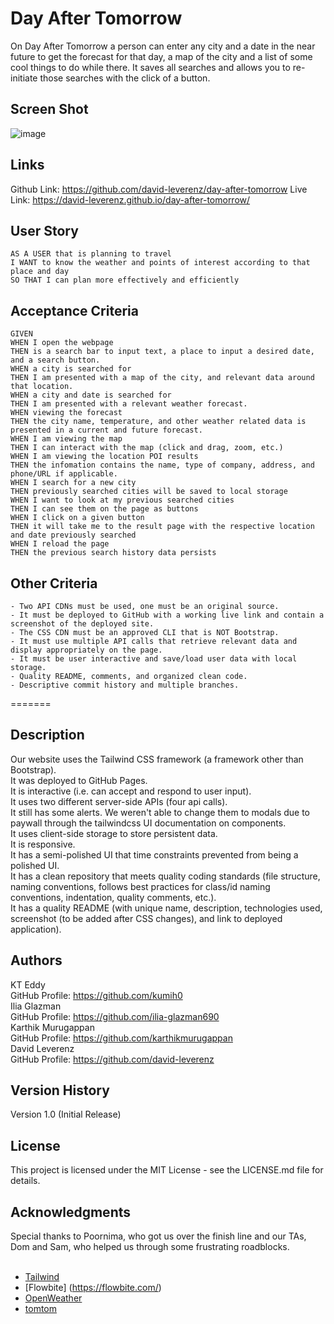 # Day After Tomorrow
On Day After Tomorrow a person can enter any city and a date in the near future to get the forecast for that day, a map of the city and a list of some cool things to do while there.  It saves all searches and allows you to re-initiate those searches with the click of a button.<br>

## Screen Shot
![image](https://github.com/david-leverenz/day-after-tomorrow/assets/131185593/d954949f-d682-4696-bb3c-f80501cc7994)

## Links

Github Link: https://github.com/david-leverenz/day-after-tomorrow
Live Link: https://david-leverenz.github.io/day-after-tomorrow/

## User Story
```
AS A USER that is planning to travel
I WANT to know the weather and points of interest according to that place and day
SO THAT I can plan more effectively and efficiently
```

## Acceptance Criteria
```
GIVEN
WHEN I open the webpage
THEN is a search bar to input text, a place to input a desired date, and a search button.
WHEN a city is searched for
THEN I am presented with a map of the city, and relevant data around that location.
WHEN a city and date is searched for
THEN I am presented with a relevant weather forecast.
WHEN viewing the forecast
THEN the city name, temperature, and other weather related data is presented in a current and future forecast.
WHEN I am viewing the map
THEN I can interact with the map (click and drag, zoom, etc.)
WHEN I am viewing the location POI results
THEN the infomation contains the name, type of company, address, and phone/URL if applicable.
WHEN I search for a new city
THEN previously searched cities will be saved to local storage
WHEN I want to look at my previous searched cities
THEN I can see them on the page as buttons
WHEN I click on a given button
THEN it will take me to the result page with the respective location and date previously searched
WHEN I reload the page
THEN the previous search history data persists
```

## Other Criteria
    - Two API CDNs must be used, one must be an original source.
    - It must be deployed to GitHub with a working live link and contain a screenshot of the deployed site.
    - The CSS CDN must be an approved CLI that is NOT Bootstrap.
    - It must use multiple API calls that retrieve relevant data and display appropriately on the page.
    - It must be user interactive and save/load user data with local storage.
    - Quality README, comments, and organized clean code.
    - Descriptive commit history and multiple branches.
=======

## Description
Our website uses the Tailwind CSS framework (a framework other than Bootstrap).<br>
It was deployed to GitHub Pages.<br>
It is interactive (i.e. can accept and respond to user input).<br>
It uses two different server-side APIs (four api calls).<br>
It still has some alerts.  We weren't able to change them to modals due to paywall through the tailwindcss UI documentation on components.<br>
It uses client-side storage to store persistent data.<br>
It is responsive.<br>
It has a semi-polished UI that time constraints prevented from being a polished UI.<br>
It has a clean repository that meets quality coding standards (file structure, naming conventions, follows best practices for class/id naming conventions, indentation, quality comments, etc.).<br>
It has a quality README (with unique name, description, technologies used, screenshot (to be added after CSS changes), and link to deployed application).<br>

## Authors
KT Eddy<br>
    GitHub Profile: https://github.com/kumih0 <br>
Ilia Glazman<br>
    GitHub Profile: https://github.com/ilia-glazman690<br>
Karthik Murugappan<br>
    GitHub Profile: https://github.com/karthikmurugappan<br>
David Leverenz<br>
    GitHub Profile: https://github.com/david-leverenz<br>

## Version History
Version 1.0 (Initial Release)<br>
## License
This project is licensed under the MIT License - see the LICENSE.md file for details.<br>
## Acknowledgments
Special thanks to Poornima, who got us over the finish line and our TAs, Dom and Sam,
 who helped us through some frustrating roadblocks.<br><br>
* [Tailwind](https://tailwindcss.com/)
* [Flowbite] (https://flowbite.com/)
* [OpenWeather](https://openweathermap.org/api)
* [tomtom](https://www.tomtom.com/)
